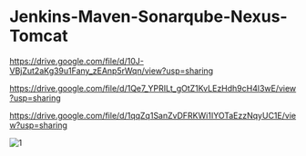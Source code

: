 # Jenkins-Maven-Sonarqube-Nexus-Tomcat

https://drive.google.com/file/d/10J-VBjZut2aKg39u1Fany_zEAnp5rWqn/view?usp=sharing

https://drive.google.com/file/d/1Qe7_YPRILt_gOtZ1KvLEzHdh9cH4l3wE/view?usp=sharing

https://drive.google.com/file/d/1qqZq1SanZvDFRKWi1IYOTaEzzNqyUC1E/view?usp=sharing

![1](https://github.com/VardhanLearn/jenkins-maven-sonarqube-Nexus-Tomcat/assets/87961252/d6491b0d-2e94-4e86-bd34-459cca4cf2ee)
